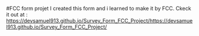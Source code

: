 #FCC form projet
I created this form and i learned to make it by FCC. Ckeck it out at : https://devsamuel913.github.io/Survey_Form_FCC_Project/https://devsamuel913.github.io/Survey_Form_FCC_Project/